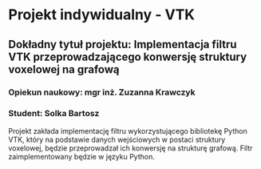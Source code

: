# Projekt indywidualny - VTK
## Dokładny tytuł projektu: Implementacja filtru VTK przeprowadzającego konwersję struktury voxelowej na grafową

### Opiekun naukowy: mgr inż. Zuzanna Krawczyk
### Student: Solka Bartosz

Projekt zakłada implementację filtru wykorzystującego bibliotekę Python VTK, który na podstawie danych wejściowych w postaci struktury voxelowej, będzie przeprowadzał ich konwersję na strukturę grafową. Filtr zaimplementowany będzie w języku Python.
